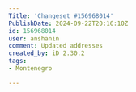 ```yaml
---
Title: 'Changeset #156968014'
PublishDate: 2024-09-22T20:16:10Z
id: 156968014
user: anshanin
comment: Updated addresses
created_by: iD 2.30.2
tags:
- Montenegro

---
```

